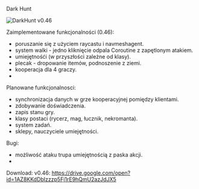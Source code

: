 Dark Hunt

![DarkHunt v0.46](https://i.imgur.com/mxZqwJ5.jpg)

Zaimplementowane funkcjonalności (0.46):
- poruszanie się z użyciem raycastu i navmeshagent.
- system walki - jedno kliknięcie odpala Coroutine z zapętlonym atakiem.
- umiejętnośći (w przyszłości zależne od klasy).
- plecak - dropowanie itemów, podnoszenie z ziemi.
- kooperacja dla 4 graczy.
- 

Planowane funkcjonalnosci:
- synchronizacja danych w grze kooperacyjnej pomiędzy klientami.
- zdobywanie doświadczenia.
- zapis stanu gry.
- klasy postaci (rycerz, mag, łucznik, nekromanta).
- system zadań.
- sklepy, nauczyciele umiejętności.


Bugi:
- możliwość ataku trupa umiejętnością z paska akcji.
- 

Download:
v0.46: https://drive.google.com/open?id=1AZ8KKdDbIzzzp5Fj1rE9hQmU2azJdJX5
